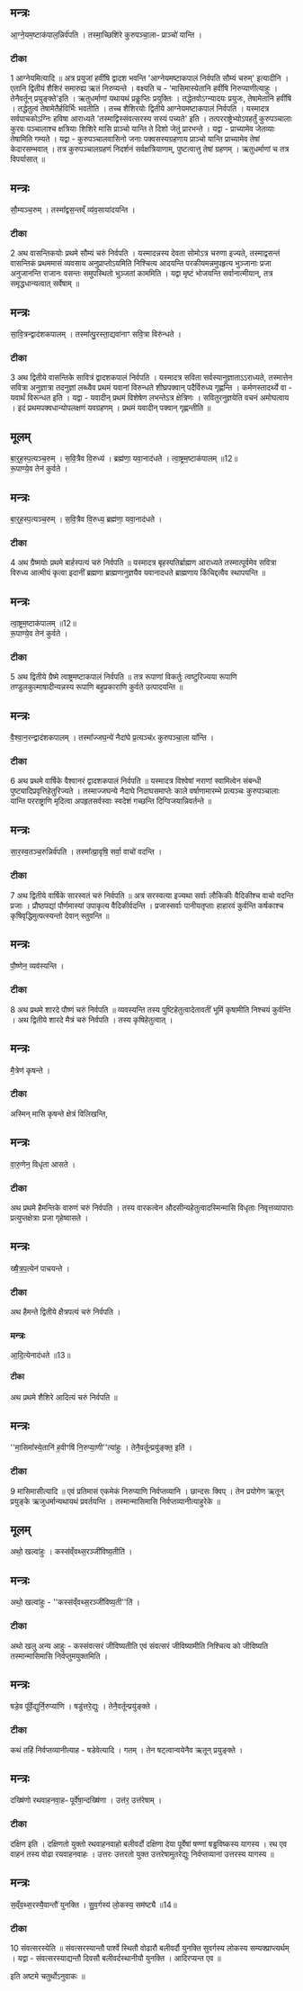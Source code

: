 


## मन्त्रः
आ॒ग्ने॒यम॒ष्टाक॑पाल॒न्निर्व॑पति ।
तस्मा॒च्छिशि॑रे कुरुपञ्चा॒लाᳶ प्राञ्चो॑ यान्ति ।
### टीका

1 आग्नेयमित्यादि ॥ अत्र प्रयुजां हवींषि द्वादश भवन्ति 'आग्नेयमष्टाकपालं निर्वपति सौम्यं चरुम्' इत्यादीनि । एतानि द्वितीयं शैशिरं समारुह्य ऋतं निरुप्यन्ते । वक्ष्यति च - 'मासिमास्येतानि हवींषि निरुप्याणीत्याहुः । तेनैवर्तून् प्रयुङ्क्ते'इति । ऋतुधर्माणां यथायथं प्रकॢप्तिः प्रयुक्तिः । तद्धेतवोऽग्न्यादयः प्रयुजः, तेषामेतानि हवींषि । तद्धेतुत्वं तेषामेतैर्हविर्भिः भवतीति । तच्च शैशिरयोः द्वितीये आग्नेयमष्टाकपालं निर्वपति । यस्मादत्र सर्वपाचकोऽग्निः हविषा आराध्यते 'तस्माद्विस्संवत्सरस्य सस्यं पच्यते' इति । तत्परराष्ट्रेभ्योऽपहर्तुं कुरुपञ्चालाः कुरवः पञ्चालाश्च क्षत्रियाः शिशिरे मासि प्राञ्चो यान्ति ते दिशो जेतुं प्रारभन्ते । यद्वा - प्राच्यामेव जेतव्याः तेषामिति गम्यते । यद्वा - कुरुपञ्चालवासिनो जनाः पक्वसस्यग्रहणाय प्राञ्चो यान्ति प्राच्यामेव तेषां केदारसम्भवात् । तत्र कुरुपञ्चालग्रहणं निदर्शनं सर्वक्षत्रियाणाम्, पुष्टत्वात्तु तेषां ग्रहणम् । ऋतुधर्माणां च तत्र विपर्यासात् ॥

## मन्त्रः
सौ॒म्यञ्च॒रुम् ।
तस्मा᳚द्वस॒न्तव्ँ व्य॑व॒साया॑दयन्ति ।

### टीका

2 अथ वासन्तिकयोः प्रथमे सौम्यं चरुं निर्वपति । यस्मादन्नस्य देवता सोमोऽत्र चरुणा इज्यते, तस्माद्वसन्तं वासन्तिकं प्रथममासं व्यवसाय अनुप्राप्तोऽयमिति निश्चित्य आदयन्ति परकीयमन्नमुपहृत्य भुञ्जानाः प्रजा अनुजानन्ति राजानः वसन्तः समुपस्थितो भुञ्जतां काममिति । यद्वा मृष्टं भोजयन्ति सर्वानात्मीयान्, तत्र समृद्धधान्यत्वात् सर्वेषाम् ॥

## मन्त्रः

सा॒वि॒त्रन्द्वाद॑शकपालम् ।
तस्मा᳚त्पु॒रस्ता॒द्यवा॑नाꣳ सवि॒त्रा विरु॑न्धते ।
### टीका

3 अथ द्वितीये वासन्तिके सावित्रं द्वादशकपालं निर्वपति । यस्मादत्र सविता सर्वस्यानुज्ञाताऽऽराध्यते, तस्मात्तेन सवित्रा अनुज्ञात्रा तदनुज्ञां लब्ध्वैव प्रथमं यवानां विरुन्धते शीघ्रपक्वान् पदैर्विरुध्य गृह्णन्ति । कर्मणस्तादर्थ्ये वा - यवार्थं विरून्धत इति । यद्वा - यवादीन् प्रथमं विशेषेण लभन्तेऽत्र क्षेत्रिणः । सवितुरनुज्ञयेति वचनं अमोघत्वाय । इदं प्रथमपक्वधान्योपलक्षणं यवग्रहणम् । प्रथमं यवादीन् पक्वान् गृह्णन्तीति ॥

## मूलम्
बा॒र्॒ह॒स्प॒त्यञ्च॒रुम् ।
स॒वि॒त्रैव वि॒रुध्य॑ ।
ब्रह्म॑णा॒ यवा॒नाद॑धते ।
त्वा॒ष्ट्रम॒ष्टाक॑पालम् ॥12॥  
रू॒पाण्ये॒व तेन॑ कुर्वते ।
## मन्त्रः

बा॒र्॒ह॒स्प॒त्यञ्च॒रुम् ।
स॒वि॒त्रैव वि॒रुध्य॒ ब्रह्म॑णा॒ यवा॒नाद॑धते ।
### टीका

4 अथ ग्रैष्मयोः प्रथमे बार्हस्पत्यं चरुं निर्वपति ॥ यस्मादत्र बृहस्पतिर्ब्राह्मण आराध्यते तस्मात्पूर्वमेव सवित्रा विरुध्य आत्मीयं कृत्वा इदानीं ब्रह्मणा ब्राह्मणानुज्ञयैव यवानादधते ब्राह्मणाय किंचिद्दत्वैव स्थापयन्ति ॥

## मन्त्रः
त्वा॒ष्ट्रम॒ष्टाक॑पालम् ॥12॥  
रू॒पाण्ये॒व तेन॑ कुर्वते ।

### टीका

5 अथ द्वितीये ग्रैष्मे त्वाष्ट्रमष्टाकपालं निर्वपति ॥ तत्र रूपाणां विकर्तुः त्वष्टुरिज्यया रूपाणि तण्डुलकुल्माषादीन्यन्नस्य रूपाणि बहुप्रकाराणि कुर्वते उत्पादयन्ति ॥

## मन्त्रः
वै॒श्वा॒न॒रन्द्वाद॑शकपालम् ।
तस्मा᳚ज्जघ॒न्ये॑ नैदा॑घे प्र॒त्यञ्च॑ᳵ कुरुपञ्चा॒ला या᳚न्ति ।
### टीका

6 अथ प्रथमे वार्षिके वैश्वानरं द्वादशकपालं निर्वपति ॥ यस्मादत्र विश्वेषां नराणां स्वामित्वेन संबन्धी पुष्ट्यादिप्रवृत्तिहेतुरिज्यते । तस्माज्जघन्ये नैदाघे निदाघसमाप्तेः काले वर्षाणामारम्भे प्रत्यञ्चः कुरुपञ्चालाः यान्ति परराष्ट्राणि मृदित्वा अपहृतसर्वस्वाः स्वदेशं गच्छन्ति दिग्विजयान्निवर्तन्ते ॥

## मन्त्रः
सा॒र॒स्व॒तञ्च॒रुन्निर्व॑पति ।
तस्मा᳚त्प्रा॒वृषि॒ सर्वा॒ वाचो॑ वदन्ति ।
### टीका

7 अथ द्वितीये वार्षिके सारस्वतं चरुं निर्वपति ॥ अत्र सरस्वत्या इज्यथा सर्वाः लौकिकीः वैदिकीश्च वाचो वदन्ति प्रजाः । प्रौष्ठपद्यां पौर्णमास्यां उपाकृत्य वैदिकीर्वदन्ति । प्रजास्सर्वाः पानीयतृप्ताः हाहारवं कुर्वन्ति कर्षकाश्च कृषिवृद्धिमुत्पत्स्यन्तो देवान् स्तुवन्ति ॥

## मन्त्रः
पौ॒ष्णेन॒ व्यव॑स्यन्ति ।

### टीका

8 अथ प्रथमे शारदे पौष्णं चरुं निर्वपति ॥ व्यवस्यन्ति तस्य पुष्टिहेतुत्वादेतावतीं भूमिं कृषामीति निश्चयं कुर्वन्ति । अथ द्वितीये शारदे मैत्रं चरुं निर्वपति । तस्य कृषिहेतुत्वात् ।
## मन्त्रः
मै॒त्रेण॑ कृषन्ते ।

### टीका
अस्मिन् मासि कृषन्ते क्षेत्रं विलिखन्ति,
## मन्त्रः

वा॒रु॒णेन॒ विधृ॑ता आसते ।
### टीका

अथ प्रथमे हैमन्तिके वारुणं चरुं निर्वपति । तस्य वारकत्वेन औदसीन्यहेतुत्वादस्मिन्मासि विधृताः निवृत्तव्यापाराः प्रत्युप्तक्षेत्राः प्रजा गृहेष्वासते ।
## मन्त्रः

ख्षै॒त्र॒प॒त्येन॑ पाचयन्ते ।
### टीका
अथ हैमन्ते द्वितीये क्षैत्रपत्यं चरुं निर्वपति ।
### मन्त्रः
आ॒दि॒त्येनाद॑धते ॥13॥  
#### टीका
अथ प्रथमे शैशिरे आदित्यं चरुं निर्वपति ॥

## मन्त्रः
''मा॒सिमा᳚स्ये॒तानि॑ ह॒वीꣳषि॑ नि॒रुप्या॒णी''त्या॑हुः ।
तेनै॒वर्तून्प्रयु॑ङ्क्त॒ इति॑ ।
### टीका

9 मासिमासीत्यादि ॥ एवं प्रतिमासं एकमेकं निरुप्याणि निर्वप्तव्यानि । छान्दसः क्विप् । तेन प्रयोगेण ऋतून् प्रयुङ्के ऋजुधर्मान्यथायथं प्रवर्तयन्ति । तस्मान्मासिमासि निर्वप्तव्यानीत्याहुरेके ॥
## मूलम्
अथो॒ खल्वा॑हुः ।
कस्स॑व्ँवथ्स॒रञ्जी॑विष्य॒तीति॑ ।
## मन्त्रः
अथो॒ खल्वा॑हुः - ''कस्स॑व्ँवथ्स॒रञ्जी॑विष्य॒ती''ति॑ ।
### टीका
अथो खलु अन्य आहुः - कस्संवत्सरं जीविष्यतीति एवं संवत्सरं जीविष्यामीति निश्चित्य को जीविष्यति तस्मान्मासिमासि निर्वप्तुमयुक्तमिति ।
## मन्त्रः
षडे॒व पू᳚र्वे॒द्युर्नि॒रुप्या॑णि ।
षडु॑त्तरे॒द्युः ।
तेनै॒वर्तून्प्रयु॑ङ्क्ते ।
### टीका
कथं तहिं निर्वप्तव्यानीत्याह - षडेवेत्यादि । गतम् । तेन षट्त्वान्वयेनैव ऋतून् प्रयुङ्क्ते ।

## मन्त्रः
दख्षि॑णो रथवाहनवा॒हᳶ पूर्वे॑षा॒न्दख्षि॑णा ।
उत्त॑र॒ उत्त॑रेषाम् ।
### टीका
दक्षिण इति । दक्षिणतो युक्तो रथवाहनवाहो बलीवर्दो दक्षिणा देया पूर्वेषां षण्णां षड्ढविष्कस्य यागस्य । रथ एव वाहनं तस्य वोढा रयवाहनवाहः । उत्तरः उत्तरतो युक्त उत्तरेषामुतरेद्युः निर्वप्तव्यानां उत्तरस्य यागस्य ॥

## मन्त्रः
स॒व्ँव॒थ्स॒रस्यै॒वान्तौ॑ युनक्ति ।
सु॒व॒र्गस्य॑ लो॒कस्य॒ सम॑ष्ट्यै ॥14॥  
### टीका

10 संवत्सरस्येति ॥ संवत्सरस्यान्तौ पार्श्वे स्थितौ वोढारौ बलीवर्दौ युनक्ति सुवर्गस्य लोकस्य सम्यक्प्राप्त्यर्थम् । यद्वा - संवत्सरस्याद्यन्तौ दिवसौ बलीवर्दस्थानीयौ युनक्ति । आदिरप्यन्त एव ॥



इति अष्टमे चतुर्थोऽनुवाकः ॥  
